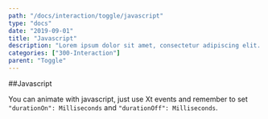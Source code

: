 ```yaml
---
path: "/docs/interaction/toggle/javascript"
type: "docs"
date: "2019-09-01"
title: "Javascript"
description: "Lorem ipsum dolor sit amet, consectetur adipiscing elit. Nunc tempus laoreet leo sit amet iaculis."
categories: ["300-Interaction"]
parent: "Toggle"
---
```


##Javascript

You can animate with javascript, just use Xt events and remember to set `"durationOn": Milliseconds` and `"durationOff": Milliseconds`.

<demo>
  <demovanilla src="demos/inline/demos/toggle/javascript">
  </demovanilla>
</demo>

